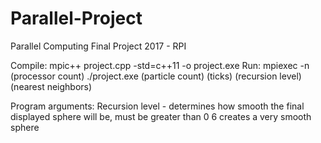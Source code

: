 # Parallel-Project
Parallel Computing Final Project 2017 - RPI

Compile: mpic++ project.cpp -std=c++11 -o project.exe
Run: mpiexec -n (processor count)  ./project.exe (particle count) (ticks) (recursion level) (nearest neighbors)

Program arguments:
Recursion level - determines how smooth the final displayed sphere will be, must be greater than 0
					6 creates a very smooth sphere

